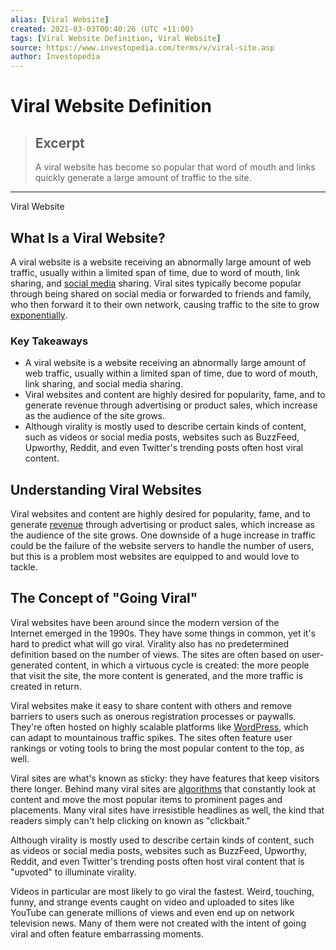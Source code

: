 ```yaml
---
alias: [Viral Website]
created: 2021-03-03T00:40:26 (UTC +11:00)
tags: [Viral Website Definition, Viral Website]
source: https://www.investopedia.com/terms/v/viral-site.asp
author: Investopedia
---
```


# Viral Website Definition

> ## Excerpt
> A viral website has become so popular that word of mouth and links quickly generate a large amount of traffic to the site.

---

Viral Website
## What Is a Viral Website?

A viral website is a website receiving an abnormally large amount of web traffic, usually within a limited span of time, due to word of mouth, link sharing, and [social media](https://www.investopedia.com/terms/s/social-media.asp) sharing. Viral sites typically become popular through being shared on social media or forwarded to friends and family, who then forward it to their own network, causing traffic to the site to grow [exponentially](https://www.investopedia.com/terms/e/exponential-growth.asp).

### Key Takeaways

-   A viral website is a website receiving an abnormally large amount of web traffic, usually within a limited span of time, due to word of mouth, link sharing, and social media sharing.
-   Viral websites and content are highly desired for popularity, fame, and to generate revenue through advertising or product sales, which increase as the audience of the site grows.
-   Although virality is mostly used to describe certain kinds of content, such as videos or social media posts, websites such as BuzzFeed, Upworthy, Reddit, and even Twitter's trending posts often host viral content.

## Understanding Viral Websites

Viral websites and content are highly desired for popularity, fame, and to generate [revenue](https://www.investopedia.com/terms/r/revenue.asp) through advertising or product sales, which increase as the audience of the site grows. One downside of a huge increase in traffic could be the failure of the website servers to handle the number of users, but this is a problem most websites are equipped to and would love to tackle.

## The Concept of "Going Viral"

Viral websites have been around since the modern version of the Internet emerged in the 1990s. They have some things in common, yet it's hard to predict what will go viral. Virality also has no predetermined definition based on the number of views. The sites are often based on user-generated content, in which a virtuous cycle is created: the more people that visit the site, the more content is generated, and the more traffic is created in return.

Viral websites make it easy to share content with others and remove barriers to users such as onerous registration processes or paywalls. They're often hosted on highly scalable platforms like [WordPress](https://www.investopedia.com/terms/w/wordpress-cms.asp), which can adapt to mountainous traffic spikes. The sites often feature user rankings or voting tools to bring the most popular content to the top, as well.

Viral sites are what's known as sticky: they have features that keep visitors there longer. Behind many viral sites are [algorithms](https://www.investopedia.com/terms/a/algorithm.asp) that constantly look at content and move the most popular items to prominent pages and placements. Many viral sites have irresistible headlines as well, the kind that readers simply can't help clicking on known as "clickbait."

Although virality is mostly used to describe certain kinds of content, such as videos or social media posts, websites such as BuzzFeed, Upworthy, Reddit, and even Twitter's trending posts often host viral content that is "upvoted" to illuminate virality.

Videos in particular are most likely to go viral the fastest. Weird, touching, funny, and strange events caught on video and uploaded to sites like YouTube can generate millions of views and even end up on network television news. Many of them were not created with the intent of going viral and often feature embarrassing moments.

